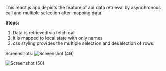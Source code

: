 This react.js app depicts the feature of api data retrieval by asynchronous call and multiple selection after mapping data.


**Steps:**
1. Data is retrieved via fetch call
2. it is mapped to local state with only names
3. css styling provides the multiple selection and deselection of rows.

Screenshots:
![Screenshot (49)](https://github.com/user-attachments/assets/ec6a42af-aa48-4d4b-8515-138dfe041265)

![Screenshot (50)](https://github.com/user-attachments/assets/fb1351bf-3fc3-48af-8894-27375e0717c8)


